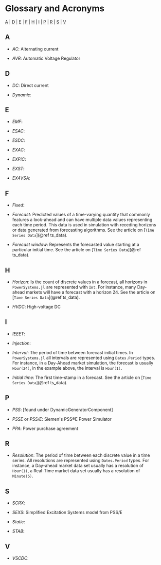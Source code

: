# Glossary and Acronyms

[A](@ref) | [D](@ref) | [E](@ref) | [F](@ref) | [H](@ref) | [I](@ref) | [P](@ref) | [R](@ref) | [S](@ref) | 
[V](@ref)

## A

* *AC*: Alternating current

* *AVR*: Automatic Voltage Regulator 

## D

* *DC*: Direct current

* *Dynamic*:

## E

* *EMF*: 

* *ESAC*:

* *ESDC*:

* *EXAC*:

* *EXPIC*:

* *EXST*:

* *EX4VSA*:

## F

* *Fixed*: 

* *Forecast*: Predicted values of a time-varying quantity that commonly features
  a look-ahead and can have multiple data values representing each time period.
  This data is used in simulation with receding horizons or data generated from
  forecasting algorithms. See the article on [`Time Series Data`](@ref ts_data). 

* *Forecast window*: Represents the forecasted value starting at a particular initial time.
    See the article on [`Time Series Data`](@ref ts_data).

## H

* *Horizon*: Is the count of discrete values in a forecast, all horizons in `PowerSystems.jl`
  are represented with `Int`. For instance, many Day-ahead markets will have a forecast with a
  horizon 24. See the article on [`Time Series Data`](@ref ts_data).

* *HVDC*: High-voltage DC

## I

* *IEEET*:

* *Injection*: 

* *Interval*: The period of time between forecast initial times. In `PowerSystems.jl` all
  intervals are represented using `Dates.Period` types. For instance, in a Day-Ahead market
  simulation, the forecast is usually `Hour(24)`, in the example above, the
  interval is `Hour(1)`.

* *Initial time*: The first time-stamp in a forecast. See the article on [`Time Series Data`](@ref ts_data).

## P

* *PSS*: [found under DynamicGeneratorComponent]

* *PSSE* or *PSS/E*: Siemen's PSS&reg;E Power Simulator

* *PPA*: Power purchase agreement

## R

* *Resolution*: The period of time between each discrete value in a time series. All resolutions
  are represented using `Dates.Period` types. For instance, a Day-ahead market data set usually
  has a resolution of `Hour(1)`, a Real-Time market data set usually has a resolution of `Minute(5)`. 

## S

* *SCRX*:

* *SEXS*: Simplified Excitation Systems model from PSS/E

* *Static*:

* *STAB*:

## V

* *VSCDC*: